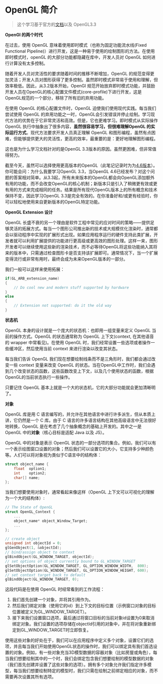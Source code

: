 # OpenGL 简介

> 这个学习基于官方的[文档](https://learnopengl.com/Getting-started/OpenGL)以及 OpenGL3.3

**OpenGl 的两个时代**

在过去，使用 OpenGL 意味着使用即时模式（也称为固定功能流水线(Fixed Functional Pipeline)）进行开发，这是一种易于使用的绘制图形的方法。在使用即时模式时，openGL 的大部分功能都隐藏在库中，开发人员对 OpenGL 如何进行计算没有太多控制。

随着开发人员对灵活性的要求随着时间的推移不断增加，OpenGL 的规范变得更加灵活；开发人员对图形获得了更多控制。虽然即时模式非常易于使用和理解，但效率极低。因此，从3.2版本开始，OpenGl 规范开始放弃即时模式功能，并鼓励开发人员在OpenGL的核心配置文件模式(core-profile)下进行开发，这是OpenGL规范的一个部分，移除了所有旧的弃用功能。

在使用 OpenGL 的核心配置文件时，OpenGL 迫使我们使用现代实践。每当我们尝试使用 OpenGL 的弃用功能之一时，OpenGL会引发错误并停止绘制。学习现代方法的优势在于它非常灵活和高效。但是，它也更难学习。即时模式从实际操作 OpenGL 执行中抽象出了很多内容，**虽然很容易学习，但很难理解OpenGL 的实际运行方式**。现代方法要求开发人员真正理解 OpenGL 和图形编程，虽然有点困难，但能够提供更大的灵活性，更高的效率，最重要的是：更好地理解图形编程。

这也是为什么学习文档针对的是OpenGL 3.3版本的原因。虽然更困难，但非常值得努力。

截至今天，虽然可以选择使用更高版本的OpenGL（此笔记记录时为为[4.6版本](https://registry.khronos.org/OpenGL/index_gl.php#apispecs)）。你可能会问：为什么我要学习OpenGL 3.3，当OpenGL 4.6已经发布？对这个问题的答案相对简单。从3.3起，所有未来版本的OpenGL都会向OpenGL添加额外有用的功能，而不会改变OpenGL的核心机制；新版本只是引入了稍微更有效或更有用的方式来完成相同的任务。结果是所有现代OpenGL版本上的所有概念和技术保持不变，因此学习OpenGL 3.3是完全有效的。在你准备好和/或更有经验时，你可以轻松地使用来自更新版本的OpenGL特定功能。



**OpenGL Extension 设计**

OpenGL 长盛不衰的另一个理由是软件工程中常见的应对时间的策略——提供足够灵活的拓展方式。每当一个图形公司推出新的技术或大规模优化渲染时，通常都会以驱动程序中实现的扩展形式出现。如果应用程序运行的硬件支持此类扩展，开发者就可以利用扩展提供的功能进行更高级或更高效的图形处理。这样一来，图形开发者可以继续使用这些新的渲染技术，而不必等待OpenGL将这些功能纳入其将来的版本中，只需通过检查图形卡是否支持该扩展即可。通常情况下，当一个扩展变得流行或非常有用时，最终会成为未来OpenGL版本的一部分。

我们一般可以这样来使用拓展：

```c++
if(GL_ARB_extension_name)
{
    // Do cool new and modern stuff supported by hardware
}
else
{
    // Extension not supported: do it the old way
}
```



**状态机**

OpenGL 本身的设计就是一个庞大的状态机：也即用一组变量来定义 OpenGL 当前的操作方式。OpenGL 的状态通常称为 OpenGL 上下文(context, 在其他语音的 wrapper 中常看见)。在使用 OpenGL 时，我们经常设置一些选项或者操作一些缓冲区，然后使用当前 context 来进行渲染以改变其状态。

每当我们告诉 OpenGL 我们现在想要绘制线条而不是三角形时，我们都会通过改变一些 context 变量来改变 OpenGL 的状态。当在OpenGL中工作时，我们会遇到几个改变状态的函数，这些函数改变上下文，以及几个使用状态的函数，根据OpenGL的当前状态执行一些操作。

只要记住 OpenGL 基本上就是一个大的状态机，它的大部分功能就会更加清晰明了。



**对象**

OpenGL 库是用 C 语言编写的，并允许在其他语言中进行许多派生，但从本质上讲，它仍然是一个 C 库。由于 C 语言的许多语言结构在其他高级语言中无法很好地转换，OpenGL 是在考虑了几个抽象概念的基础上开发的。其中之一是 OpenGL 中的**对象**（核心目标是适配 Java 以及 JS）。

OpenGL 中的对象是表示 OpenGL 状态的一部分选项的集合。例如，我们可以有一个表示绘图窗口设置的对象；然后我们可以设置它的大小，它支持多少种颜色等。人们可以将对象视为类似于C语言中的结构体：

```C
struct object_name {
    float  option1;
    int    option2;
    char[] name;
};
```

当我们想要使用对象时，通常看起来像这样（OpenGL 上下文可以可视化的理解为一个大的结构体）:

```C
// The State of OpenGL
struct OpenGL_Context {
  	...
  	object_name* object_Window_Target;
  	...  	
};
```

```C
// create object
unsigned int objectId = 0;
glGenObject(1, &objectId);
// bind/assign object to context
glBindObject(GL_WINDOW_TARGET, objectId);
// set options of object currently bound to GL_WINDOW_TARGET
glSetObjectOption(GL_WINDOW_TARGET, GL_OPTION_WINDOW_WIDTH,  800);
glSetObjectOption(GL_WINDOW_TARGET, GL_OPTION_WINDOW_HEIGHT, 600);
// set context target back to default
glBindObject(GL_WINDOW_TARGET, 0);
```

这段代码是在使用 OpenGL 时经常看到的工作流程：

1. 我们首先创建一个对象，并将其引用作为。
2. 然后我们绑定对象（使用它的id）到上下文的目标位置（示例窗口对象的目标位置被定义为GL_WINDOW_TARGET）。
3. 接下来我们设置窗口选项，最后通过将窗口目标的当前对象id设置为0来取消绑定对象。我们设置的选项存储在objectId引用的对象中，并在将对象重新绑定到GL_WINDOW_TARGET时立即恢复。

使用这些对象的好处在于，我们可以在应用程序中定义多个对象，设置它们的选项，并且每当我们开始使用OpenGL状态的操作时，我们可以绑定具有我们首选设置的对象。例如，有一些对象充当3D模型数据的容器对象（比如房屋或角色），每当我们想要绘制其中的一个时，我们会绑定包含我们想要绘制的模型数据的对象（我们首先创建并设置了这些对象的选项）。拥有多个对象允许我们指定许多模型，每当我们想要绘制特定的模型时，我们只需在绘制之前绑定相应的对象，而不需要再次设置其所有选项。